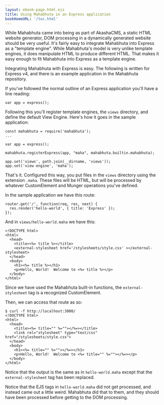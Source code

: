 ```yaml
---
layout: ebook-page.html.ejs
title: Using Mahabhuta in an Express application
bookHomeURL: '/toc.html'
---
```


While Mahabhuta came into being as part of AkashaCMS, a static HTML website generator, DOM processing in a dynamically generated website should be very useful.  It's fairly easy to integrate Mahabhuta into Express as a "template engine".  While Mahabhuta's model is very unlike template engines, it does manipulate HTML to produce different HTML.  That makes it easy enough to fit Mahabhuta into Express as a template engine.

Integrating Mahabhuta with Express is easy.  The following is written for Express v4, and there is an example application in the Mahabhuta repository.

If you've followed the normal outline of an Express application you'll have a line reading:

```
var app = express();
```

Following this you'll register template engines, the `views` directory, and define the default View Engine.  Here's how it goes in the sample application:

```
const mahabhuta = require('mahabhuta');
...

var app = express();

mahabhuta.registerExpress(app, "maha", mahabhuta.builtin.mahabhuta);

app.set('views', path.join(__dirname, 'views'));
app.set('view engine', 'maha');
```

That's it.  Configured this way, you put files in the `views` directory using the extension `.maha`.  These files will be HTML, but will be processed by whatever CustomElement and Munger operations you've defined.

In the sample application we have this route:

```
router.get('/', function(req, res, next) {
  res.render('hello-world', { title: 'Express' });
});
```

And in `views/hello-world.maha` we have this:

```
<!DOCTYPE html>
<html>
  <head>
    <title><%= title %></title>
    <external-stylesheet href='/stylesheets/style.css' ></external-stylesheet>
  </head>
  <body>
    <h1><%= title %></h1>
    <p>Hello, World!  Welcome to <%= title %></p>
  </body>
</html>
```

Since we have used the Mahabhuta built-in functions, the `external-stylesheet` tag is a recognized CustomElement.

Then, we can access that route as so:

```
$ curl -f http://localhost:3000/
<!DOCTYPE html>
<html>
  <head>
    <title><%= title="" %=""></%=></title>
    <link rel="stylesheet" type="text/css" href="/stylesheets/style.css">
  </head>
  <body>
    <h1><%= title="" %=""></%=></h1>
    <p>Hello, World!  Welcome to <%= title="" %=""></%=></p>
  </body>
</html>
```

Notice that the output is the same as in `hello-world.maha` except that the `external-stylesheet` tag has been replaced.

Notice that the EJS tags in `hello-world.maha` did not get processed, and instead came out a little weird.  Mahabhuta did that to them, and they should have been processed before getting to the DOM processing.
